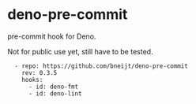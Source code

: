# deno-pre-commit

pre-commit hook for Deno.

Not for public use yet, still have to be tested.

```
  - repo: https://github.com/bneijt/deno-pre-commit
    rev: 0.3.5
    hooks:
      - id: deno-fmt
      - id: deno-lint
```
